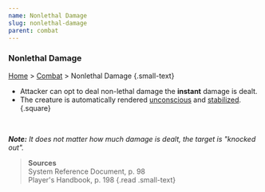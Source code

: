 ```yaml
---
name: Nonlethal Damage
slug: nonlethal-damage
parent: combat
---
```

### Nonlethal Damage
[Home](dm-operations-center) > [Combat](combat) > Nonlethal Damage {.small-text}

- Attacker can opt to deal non-lethal damage the **instant** damage is dealt.
- The creature is automatically rendered [unconscious](unconscious) and [stabilized](stabilizing).
{.square}

<br/>

***Note:** It does not matter how much damage is dealt, the target is "knocked out".*

> **Sources** <br/>
> System Reference Document, p. 98<br/>
> Player's Handbook, p. 198
{.read .small-text}